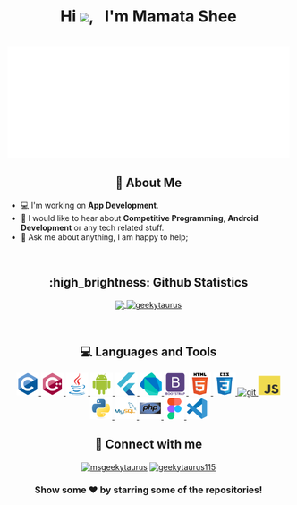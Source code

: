 <h1 align="center">Hi <img src="https://raw.githubusercontent.com/iampavangandhi/iampavangandhi/master/gifs/Hi.gif" width="30px">, &nbsp; I'm Mamata Shee</h1>

 
<div align="center">
	<br>
	<a href="https://github.com/sindresorhus/css-in-readme-like-wat/blame/main/header.svg">
		<img src="mystyle.svg" width="800" height="200" alt="geekytaurus">
	</a>
	<br>
</div>

<!-- ### Liked my Contributions:question::point_right: [Nominate Me for GitHub Stars](https://stars.github.com/nominate/) :star: :sparkles: -->

<!-- <hr> -->

<h2 align="center">💙 About Me</h2>
<!-- <img align="right" src="https://media1.giphy.com/media/13HgwGsXF0aiGY/giphy.gif" /> -->

- 💻 I'm working on **App Development**.
- 🌱 I would like to hear about **Competitive Programming**, **Android Development** or any tech related stuff.
- 💬 Ask me about anything, I am happy to help;


<!-- 
<p align="left"> <a href="https://twitter.com/msgeekytaurus" target="blank"><img src="https://img.shields.io/twitter/follow/msgeekytaurus?logo=twitter&style=for-the-badge" alt="msgeekytaurus" /></a> </p>

<hr>
 -->
<!-- 
### Liked my GitHub:question::point_right: [Sponsor me a Dollar](https://github.com/sponsors/geekytaurus115) 💰 💵 :sparkles: -->


</br>
<h2 align="center">:high_brightness: Github Statistics </h2>
<p align="center">
<a href="https://github.com/geekytaurus115">
<img align="center" src="https://github-readme-stats.vercel.app/api/top-langs/?username=geekytaurus115&theme=dark&hide_langs_below=1 alt="geekytaurus" />
</a>                                                                                                                                                     
<a href="https://github.com/geekytaurus115">
 <img align="center" src="https://github-readme-stats.vercel.app/api?username=geekytaurus115&show_icons=true&icon_color=bb2acf&theme=dark&line_height=33" alt="geekytaurus"/>
</a>
</p>



</br>
<h2 align="center">💻 Languages and Tools </h2> 
<p align="center">  
<a href="https://www.cprogramming.com/" target="_blank"> <img src="https://raw.githubusercontent.com/devicons/devicon/master/icons/c/c-original.svg" alt="c" width="40" height="40"/> </a> 
<a href="https://www.w3schools.com/cpp/" target="_blank"> <img src="https://raw.githubusercontent.com/devicons/devicon/master/icons/cplusplus/cplusplus-original.svg" alt="cplusplus" width="40" height="40"/> </a> 
<a href="https://www.java.com" target="_blank"> <img src="https://raw.githubusercontent.com/devicons/devicon/master/icons/java/java-original.svg" alt="java" width="40" height="40"/> </a> 
<a href="https://www.java.com" target="_blank"> <img src="https://raw.githubusercontent.com/devicons/devicon/master/icons/android/android-original.svg" alt="android" width="40" height="40"/> </a>
<a href="https://www.w3schools.com/cpp/" target="_blank"> <img src="https://raw.githubusercontent.com/devicons/devicon/master/icons/flutter/flutter-original.svg" alt="flutter" width="40" height="40"/> </a>
<a href="https://www.w3schools.com/cpp/" target="_blank"> <img src="https://raw.githubusercontent.com/devicons/devicon/master/icons/dart/dart-original.svg" alt="dart" width="40" height="40"/> </a>
<a href="https://getbootstrap.com" target="_blank"> <img src="https://raw.githubusercontent.com/devicons/devicon/master/icons/bootstrap/bootstrap-plain-wordmark.svg" alt="bootstrap" width="40" height="40"/> </a> 
<a href="https://www.w3.org/html/" target="_blank"> <img src="https://raw.githubusercontent.com/devicons/devicon/master/icons/html5/html5-original-wordmark.svg" alt="html5" width="40" height="40"/> </a> 
<a href="https://www.w3schools.com/css/" target="_blank"> <img src="https://raw.githubusercontent.com/devicons/devicon/master/icons/css3/css3-original-wordmark.svg" alt="css3" width="40" height="40"/> </a> 
<a href="https://git-scm.com/" target="_blank"> <img src="https://www.vectorlogo.zone/logos/git-scm/git-scm-icon.svg" alt="git" width="40" height="40"/> </a> 	
<a href="https://developer.mozilla.org/en-US/docs/Web/JavaScript" target="_blank"> <img src="https://raw.githubusercontent.com/devicons/devicon/master/icons/javascript/javascript-original.svg" alt="javascript" width="40" height="35"/>
<a href="https://www.python.org" target="_blank"> <img src="https://raw.githubusercontent.com/devicons/devicon/master/icons/python/python-original.svg" alt="python" width="40" height="40"/> </a> 	
<a href="https://www.mysql.com/" target="_blank"> <img src="https://raw.githubusercontent.com/devicons/devicon/master/icons/mysql/mysql-original-wordmark.svg" alt="mysql" width="40" height="40"/> </a> 
<a href="https://www.php.net" target="_blank"> <img src="https://raw.githubusercontent.com/devicons/devicon/master/icons/php/php-original.svg" alt="php" width="40" height="40"/> </a> 
<a href="https://www.php.net" target="_blank"> <img src="https://raw.githubusercontent.com/devicons/devicon/master/icons/figma/figma-original.svg" alt="figma" width="37" height="38"/> </a> 
<a href="https://www.php.net" target="_blank"> <img src="https://raw.githubusercontent.com/devicons/devicon/master/icons/vscode/vscode-original.svg" alt="vscode" width="37" height="38"/> </a> 



<!-- <a href="https://reactjs.org/" target="_blank"> <img src="https://raw.githubusercontent.com/devicons/devicon/master/icons/react/react-original-wordmark.svg" alt="react" width="40" height="40"/> </a> 
<a href="https://reactnative.dev/" target="_blank"> <img src="https://reactnative.dev/img/header_logo.svg" alt="reactnative" width="40" height="40"/> </a> 
-->

</p>


<h2 align="center">💎 Connect with me</h2>
<p align="center">
<a href="https://twitter.com/msgeekytaurus" target="blank"><img align="center" src="https://raw.githubusercontent.com/rahuldkjain/github-profile-readme-generator/master/src/images/icons/Social/twitter.svg" alt="msgeekytaurus" height="30" width="40" /></a>
<a href="https://github.com/geekytaurus115" target="blank"><img align="center" src="https://raw.githubusercontent.com/rahuldkjain/github-profile-readme-generator/master/src/images/icons/Social/github.svg" alt="geekytaurus115" height="30" width="40" /></a>
</p>



<div align="center">
		   
### Show some ❤️ by starring some of the repositories!
		   
</div>

